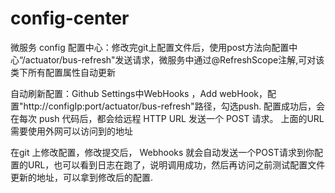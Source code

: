 # config-center
微服务
config 配置中心：修改完git上配置文件后，使用post方法向配置中心“/actuator/bus-refresh"发送请求，微服务中通过@RefreshScope注解,可对该类下所有配置属性自动更新

自动刷新配置：Github  Settings中WebHooks ，Add webHook，配置"http://configIp:port/actuator/bus-refresh"路径，勾选push.
配置成功后，会在每次 push 代码后，都会给远程 HTTP URL 发送一个 POST 请求。
上面的URL需要使用外网可以访问到的地址
  
在git 上修改配置，修改提交后， Webhooks 就会自动发送一个POST请求到你配置的URL，也可以看到日志在跑了，说明调用成功，然后再访问之前测试配置文件更新的地址，可以拿到修改后的配置.
